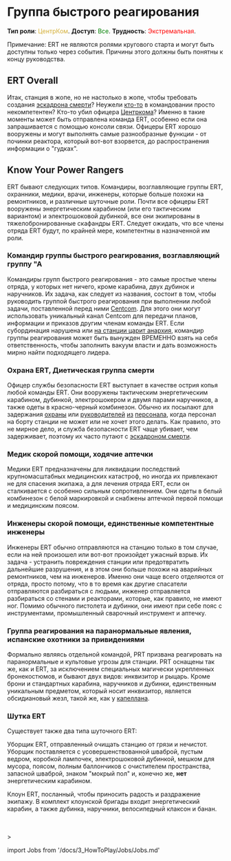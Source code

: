 # Группа быстрого реагирования
**Тип роли**: <font color="#D4AF37">ЦентрКом</font>. **Доступ**: <font color="green">Все</font>. **Трудность**: <font color="Red">Экстремальная</font>.


Примечание: ERT не являются ролями кругового старта и могут быть доступны только через события. Причины этого должны быть понятны к концу руководства.
## ERT Overall


Итак, станция в жопе, но не настолько в жопе, чтобы требовать создания [эскадрона смерти](\3_HowToPlay\Jobs\Protagonist_roles\Centcom_roles\Death-Squad.md)? Неужели [кто-то](\3_HowToPlay\Jobs\Command_roles\Captain.md) в командовании просто некомпетентен? Кто-то убил офицера [Центркома](\3_HowToPlay\Jobs\Protagonist_roles\Centcom_roles\Central-Command-Officer.md)? Именно в такие моменты может быть отправлена команда ERT, особенно если она запрашивается с помощью консоли связи. Офицеры ERT хорошо вооружены и могут выполнять самые разнообразные функции - от починки реактора, который вот-вот взорвется, до распространения информации о "гудках".
## Know Your Power Rangers


ERT бывают следующих типов. Командиры, возглавляющие группы ERT, охранники, медики, врачи, инженеры, которые больше похожи на ремонтников, и различные шуточные роли. Почти все офицеры ERT вооружены энергетическим карабином (или его тактическим вариантом) и электрошоковой дубинкой, все они экипированы в тяжелобронированные скафандры ERT. Следует ожидать, что все члены отряда ERT будут, по крайней мере, компетентны в назначенной им роли.
### Командир группы быстрого реагирования, возглавляющий группу "А


Командиры групп быстрого реагирования - это самые простые члены отряда, у которых нет ничего, кроме карабина, двух дубинок и наручников. Их задача, как следует из названия, состоит в том, чтобы руководить группой быстрого реагирования при выполнении любой задачи, поставленной перед ними [Centcom](\3_HowToPlay\Jobs\Protagonist_roles\Special\Admin.md). Для этого они могут использовать уникальный канал Centcom для передачи планов, информации и приказов другим членам команды ERT. Если субординация нарушена или [на станции царит анархия](\3_HowToPlay\Guides\General_guides\Battle-royale.md), командир группы реагирования может быть вынужден ВРЕМЕННО взять на себя ответственность, чтобы заполнить вакуум власти и дать возможность мирно найти подходящего лидера.
### Охрана ERT, Диетическая группа смерти


Офицер службы безопасности ERT выступает в качестве острия копья любой команды ERT. Они вооружены тактическим энергетическим карабином, дубинкой, электрошокером и двумя парами наручников, а также одеты в красно-черный комбинезон. Обычно их посылают для задержания [охраны](\3_HowToPlay\Jobs\Security_roles\Security-Officer.md) или [руководителей](\3_HowToPlay\Jobs\Command_roles\Head-of-Personnel.md) [из](\3_HowToPlay\Jobs\Engineering_roles\Chief-Engineer.md) [персонала](\3_HowToPlay\Jobs\Command_roles\Captain.md), когда персонал на борту станции не может или не хочет этого делать. Как правило, это не мирное дело, и служба безопасности ERT чаще убивает, чем задерживает, поэтому их часто путают с [эскадроном смерти](\3_HowToPlay\Jobs\Protagonist_roles\Centcom_roles\Death-Squad.md).
### Медик скорой помощи, ходячие аптечки


Медики ERT предназначены для ликвидации последствий крупномасштабных медицинских катастроф, но иногда их привлекают не для спасения экипажа, а для лечения отряда ERT, если он сталкивается с особенно сильным сопротивлением. Они одеты в белый комбинезон с белой маркировкой и снабжены аптечкой первой помощи и медицинским поясом.
### Инженеры скорой помощи, единственные компетентные инженеры

Инженеры ERT обычно отправляются на станцию только в том случае, если на ней произошел или вот-вот произойдет ужасный взрыв. Их задача - устранить повреждения станции или предотвратить дальнейшие разрушения, и в этом они больше похожи на аварийных ремонтников, чем на инженеров. Именно они чаще всего отделяются от отряда, просто потому, что в то время как другие спасатели отправляются разбираться с людьми, инженер отправляется разбираться со стенами и реакторами, которые, как правило, не имеют ног. Помимо обычного пистолета и дубинки, они имеют при себе пояс с инструментами, промышленный сварочный инструмент и аптечку.

### Группа реагирования на паранормальные явления, испанские охотники за привидениями

Формально являясь отдельной командой, PRT призвана реагировать на паранормальные и культовые угрозы для станции. PRT оснащены так же, как и ERT, за исключением специальных магически укрепленных бронекостюмов, и бывают двух видов: инквизитор и рыцарь. Кроме брони и стандартных карабина, наручников и дубинки, единственным уникальным предметом, который носит инквизитор, является обсидиановый жезл, такой же, как у [капеллана](\3_HowToPlay\Jobs\Civilian_roles\Entertainment_Roles\Chaplain.md).

### Шутка ERT

Существует также два типа шуточного ERT:

Уборщик ERT, отправленный очищать станцию от грязи и нечистот. Уборщик поставляется с усовершенствованной шваброй, пустым ведром, коробкой лампочек, электрошоковой дубинкой, мешком для мусора, поясом, полным баллончиков с очистителем пространства, запасной шваброй, знаком "мокрый пол" и, конечно же, **нет** энергетическим карабином.

Клоун ERT, посланный, чтобы приносить радость и раздражение экипажу. В комплект клоунской бригады входит энергетический карабин, а также дубинка, наручники, велосипедный клаксон и банан.



  <br/>
<br/>>
<br/>

import Jobs from '/docs/3_HowToPlay/Jobs/Jobs.md'

<Jobs />

